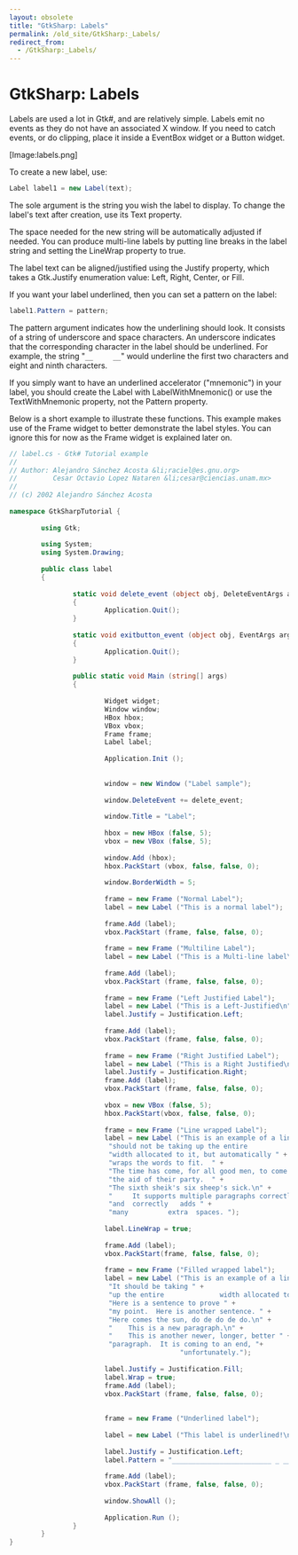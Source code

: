 ```yaml
---
layout: obsolete
title: "GtkSharp: Labels"
permalink: /old_site/GtkSharp:_Labels/
redirect_from:
  - /GtkSharp:_Labels/
---
```


GtkSharp: Labels
================

 Labels are used a lot in Gtk\#, and are relatively simple. Labels emit no events as they do not have an associated X window. If you need to catch events, or do clipping, place it inside a EventBox widget or a Button widget.

[Image:labels.png]

To create a new label, use:

``` csharp
Label label1 = new Label(text);
```

The sole argument is the string you wish the label to display. To change the label's text after creation, use its Text property.

The space needed for the new string will be automatically adjusted if needed. You can produce multi-line labels by putting line breaks in the label string and setting the LineWrap property to true.

The label text can be aligned/justified using the Justify property, which takes a Gtk.Justify enumeration value: Left, Right, Center, or Fill.

If you want your label underlined, then you can set a pattern on the label:

``` csharp
label1.Pattern = pattern;
```

The pattern argument indicates how the underlining should look. It consists of a string of underscore and space characters. An underscore indicates that the corresponding character in the label should be underlined. For example, the string "`__     __`" would underline the first two characters and eight and ninth characters.

If you simply want to have an underlined accelerator ("mnemonic") in your label, you should create the Label with LabelWithMnemonic() or use the TextWithMnemonic property, not the Pattern property.

Below is a short example to illustrate these functions. This example makes use of the Frame widget to better demonstrate the label styles. You can ignore this for now as the Frame widget is explained later on.

``` csharp
// label.cs - Gtk# Tutorial example
//
// Author: Alejandro Sánchez Acosta &li;raciel@es.gnu.org>
//         Cesar Octavio Lopez Nataren &li;cesar@ciencias.unam.mx>
//
// (c) 2002 Alejandro Sánchez Acosta
 
namespace GtkSharpTutorial {
 
        using Gtk;
 
        using System;
        using System.Drawing;
 
        public class label
        {
 
                static void delete_event (object obj, DeleteEventArgs args)
                {
                        Application.Quit();
                }
 
                static void exitbutton_event (object obj, EventArgs args)
                {
                        Application.Quit();
                }
 
                public static void Main (string[] args)
                {
 
                        Widget widget;
                        Window window;
                        HBox hbox;
                        VBox vbox;
                        Frame frame;
                        Label label;
 
                        Application.Init ();   
 
 
                        window = new Window ("Label sample");
 
                        window.DeleteEvent += delete_event;
 
                        window.Title = "Label";
 
                        hbox = new HBox (false, 5);
                        vbox = new VBox (false, 5);
 
                        window.Add (hbox);
                        hbox.PackStart (vbox, false, false, 0);
 
                        window.BorderWidth = 5;
 
                        frame = new Frame ("Normal Label");
                        label = new Label ("This is a normal label");
 
                        frame.Add (label);
                        vbox.PackStart (frame, false, false, 0);
 
                        frame = new Frame ("Multiline Label");
                        label = new Label ("This is a Multi-line label\nSecond Line\nThird Line");
 
                        frame.Add (label);
                        vbox.PackStart (frame, false, false, 0);
 
                        frame = new Frame ("Left Justified Label");
                        label = new Label ("This is a Left-Justified\n" + "Multi-line label.\n" + "Third      line");
                        label.Justify = Justification.Left;
 
                        frame.Add (label);
                        vbox.PackStart (frame, false, false, 0);
 
                        frame = new Frame ("Right Justified Label");                    
                        label = new Label ("This is a Right Justified\nMulti-line label.\n" + "Fourth Line, (j/k)");
                        label.Justify = Justification.Right;
                        frame.Add (label);
                        vbox.PackStart (frame, false, false, 0);
 
                        vbox = new VBox (false, 5);
                        hbox.PackStart(vbox, false, false, 0);
 
                        frame = new Frame ("Line wrapped Label");
                        label = new Label ("This is an example of a line-wrapped label.  It " +
                         "should not be taking up the entire             " /* big space to test spacing */ +
                         "width allocated to it, but automatically " +
                         "wraps the words to fit.  " +
                         "The time has come, for all good men, to come to " +
                         "the aid of their party.  " +
                         "The sixth sheik's six sheep's sick.\n" +
                         "     It supports multiple paragraphs correctly, " +
                         "and  correctly   adds " +
                         "many          extra  spaces. ");
 
                        label.LineWrap = true;
 
                        frame.Add (label);
                        vbox.PackStart(frame, false, false, 0);
 
                        frame = new Frame ("Filled wrapped label");
                        label = new Label ("This is an example of a line-wrapped, filled label.  " +
                         "It should be taking " +
                         "up the entire              width allocated to it.  " +
                         "Here is a sentence to prove " +
                         "my point.  Here is another sentence. " +
                         "Here comes the sun, do de do de do.\n" +
                         "    This is a new paragraph.\n" +
                         "    This is another newer, longer, better " +
                         "paragraph.  It is coming to an end, "+
                                           "unfortunately.");
 
                        label.Justify = Justification.Fill;
                        label.Wrap = true;
                        frame.Add (label);
                        vbox.PackStart (frame, false, false, 0);
 
 
                        frame = new Frame ("Underlined label");
 
                        label = new Label ("This label is underlined!\n" + "This one is underlined in quite a funky fastion");
 
                        label.Justify = Justification.Left;
                        label.Pattern = "_________________________ _ _________ _ ______     __ _______ ___";
 
                        frame.Add (label);
                        vbox.PackStart (frame, false, false, 0);
 
                        window.ShowAll ();
 
                        Application.Run ();
                }
        }
}
```

